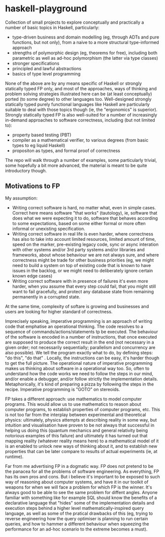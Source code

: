 # haskell-playground

Collection of small projects to explore conceptually and practically a number of basic topics in Haskell, particularly: 
* type-driven business and domain modelling (eg, through ADTs and pure functions, but not only), from a naive to a more structural type-informed approach
* strengths of polymorphic design (eg, theorems for free), including both parametric as well as ad-hoc polymorphism (the latter via type classes)
* stronger specifications
* principled and lawful abstractions
* basics of type level programming 

None of the above are by any means specific of Haskell or strongly statically typed FP only, and most of the approaches, ways of thinking and problem solving strategies illustrated here can be (at least conceptually) ported (to some degree) to other languages too. Well-designed strongly statically typed purely functional languages like Haskell are particularly suitable to deal with those topics though (ie, the "ergonomics" is superior). Strongly statically typed FP is also well-suited for a number of increasingly in-demand approaches to software correctness, including (but not limited to): 
* property based testing (PBT)
* compiler as a mathematical verifier, to various degrees (from basic types to eg liquid Haskell)
* propositon as types, and formal proof of correctness 

The repo will walk through a number of examples, some particularly trivial, some hopefully a bit more advanced, the material is meant to be quite introductory though. 

## Motivations to FP

My assumption: 
* Writing correct software is hard, no matter what, even in simple cases. Correct here means software "that works" (tautology), ie, software that does what we were expecting it to do, software that behaves according to some expectations, based on some either formal or more often informal or unexisting specification. 
* Writing correct software in real life is even harder, where correctness has also to take into account limited resources, limited amount of time, speed on the marker, pre-existing legacy code, sync or async interation with other systems and/or 3rd party systems and/or libraries and frameworks, about whose behaviour we are not always sure, and where correctness might be trade for other business priorities (eg, we might need to build a system on top of existing code that is known to have issues in the backlog, or we might need to deliberately ignore certain known edge cases) 
* Writing correct software with in presence of failures it's even more harder, when you assume that every step could fail, that you might still want to fail gracefully, and protect any database state from remaining permanently in a corrupted state. 

At the same time, complexity of softare is growing and businesses and users are looking for higher standard of correctness. 

Imprecisely speaking, imperative programming is an approach of writing code that emphatise an operational thinking. The code resolves to a sequence of commands/actions/statements tp be executed. The behaviour of the software is encoded in a number of instructions, that once executed are supposed to produce the correct result in the end (not necessary in a given order; not necessarily sequentially; parallelism and concurrency are also possible). We tell the program exactly what to do, by defining steps: "do this", "do that" . Locally, the instructions can be easy, it's harder though to get the full picture. The operational nature of imperative programming makes us thinking about software in a operational way too. So, often to understand how the code works we need to follow the steps in our mind, and/or enable a debugger, and/or follow strictly the implementation details. Metaphorically, it's kind of preparing a pizza by following the steps in the recipe. Imperative programming is "GOTO" on stereoids. 

FP takes a different approach: use mathematics to model computer programs. This would allow us to use mathematics to reason about computer programs, to establish properties of computer programs, etc. This is not too far from the interplay between experimental and theoretical physics: ultimately, physics attempts at describing reality in some way, but intuition and visualisation have proven to be not always that successful in helping us doing this (quantum mechanics and general relativity being notorious examples of this failure) and ultimately it has turned out that mapping reality (whatever reality means here) to a mathematical model of it is an enabled to unlock new ways of thinking about it, and to establish new properties that can be later compare to results of actual experiments (ie, at runtime).  

Far from me advertising FP in a dogmatic way. FP does not pretend to be the panacea for all the problems of software engineering. 
As everything, FP has its own pros and cons. But i believe it's important to be exposed to such way of reasoning about computer systems, and have it in our toolkit of weapons for when we will face a problem for which FP is the winner. It's always good to be able to see the same problem for diffent angles. Anyone familiar with something like for example SQL should know the benefits of a declarative language that "hides" some of the implementation details and execution steps behind a higher level mathematically-inspired query language, as well as some of the pratical drawbacks of this (eg, trying to reverse engineering how the query optimiser is planning to run certain queries, and how to hammer a different behaviour when squeezing the performance for an ad-hoc scenario to the extreme becomes a must). 
